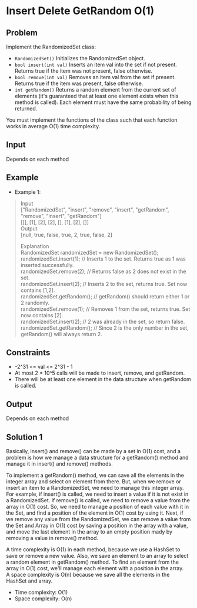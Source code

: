 # Insert Delete GetRandom O(1)

## Problem

Implement the RandomizedSet class:

- `RandomizedSet()` Initializes the RandomizedSet object.
- `bool insert(int val)` Inserts an item val into the set if not present. Returns true if the item was not present, false otherwise.
- `bool remove(int val)` Removes an item val from the set if present. Returns true if the item was present, false otherwise.
- `int getRandom()` Returns a random element from the current set of elements (it's guaranteed that at least one element exists when this method is called). Each element must have the same probability of being returned.

You must implement the functions of the class such that each function works in average O(1) time complexity.

## Input

Depends on each method

## Example

- Example 1:

>Input  
["RandomizedSet", "insert", "remove", "insert", "getRandom", "remove", "insert", "getRandom"]  
[[], [1], [2], [2], [], [1], [2], []]  
Output  
[null, true, false, true, 2, true, false, 2]  
>  
>Explanation  
RandomizedSet randomizedSet = new RandomizedSet();  
randomizedSet.insert(1); // Inserts 1 to the set. Returns true as 1 was inserted successfully.  
randomizedSet.remove(2); // Returns false as 2 does not exist in the set.  
randomizedSet.insert(2); // Inserts 2 to the set, returns true. Set now contains [1,2].  
randomizedSet.getRandom(); // getRandom() should return either 1 or 2 randomly.  
randomizedSet.remove(1); // Removes 1 from the set, returns true. Set now contains [2].  
randomizedSet.insert(2); // 2 was already in the set, so return false.  
randomizedSet.getRandom(); // Since 2 is the only number in the set, getRandom() will always return 2.  

## Constraints

- -2^31 <= val <= 2^31 - 1
- At most 2 * 10^5 calls will be made to insert, remove, and getRandom.
- There will be at least one element in the data structure when getRandom is called.

## Output

Depends on each method

## Solution 1

Basically, insert() and remove() can be made by a set in O(1) cost, and
a problem is how we manage a data structure for a getRandom() method and
manage it in insert() and remove() methods.

To implement a getRandom() method, we can save all the elements in the
integer array and select on element from there. But, when we remove or
insert an item to a RandomizedSet, we need to manage this integer array.
For example, if insert() is called, we need to insert a value if it is
not exist in a RandomizedSet. If remove() is called, we need to remove
a value from the array in O(1) cost. So, we need to manage a position of
each value with it in the Set, and find a position of the element in O(1)
cost by using it. Next, if we remove any value from the RandomizedSet, we
can remove a value from the Set and Array in O(1) cost by saving a
position in the array with a value, and move the last element in the
array to an empty position mady by removing a value in remove() method.

A time complexity is O(1) in each method, because we use a HashSet to
save or remove a new value. Also, we save an element to an array to
select a random element in getRandom() method. To find an element from
the array in O(1) cost, we'll manage each element with a position in the
array.  
A space complexity is O(n) because we save all the elements in the
HashSet and array. 

- Time complexity: O(1)
- Space complexity: O(n)
